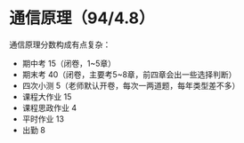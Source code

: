 # 通信原理（94/4.8）
通信原理分数构成有点复杂：
+ 期中考 15（闭卷，1~5章）
+ 期末考 40（闭卷，主要考5~8章，前四章会出一些选择判断）
+ 四次小测 5（老师默认开卷，每次一两道题，每年类型差不多）
+ 课程大作业 15
+ 课程思政作业 4
+ 平时作业 13
+ 出勤 8
